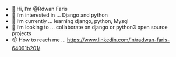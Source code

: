 - 👋 Hi, I’m @Rdwan Faris
- 👀 I’m interested in ... Django and python 
- 🌱 I’m currently ... learning django, python, Mysql 
- 💞️ I’m looking to ... collaborate on django or python3 open source projects
- 📫 How to reach me ... https://www.linkedin.com/in/radwan-faris-64091b201/

<!---
RNFS/RNFS is a ✨ special ✨ repository because its `README.md` (this file) appears on your GitHub profile.
You can click the Preview link to take a look at your changes.
--->
